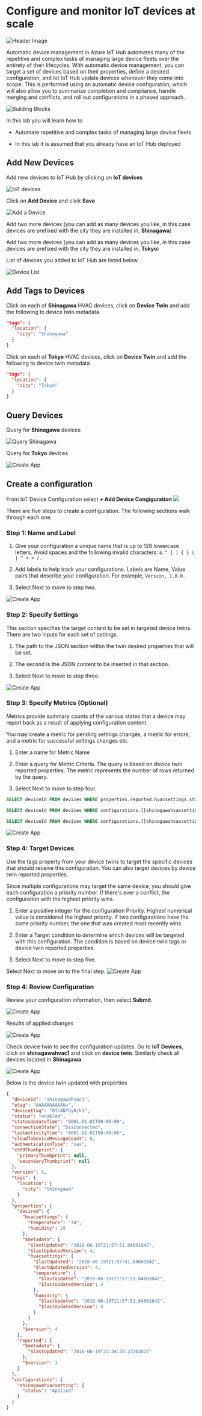# Configure and monitor IoT devices at scale

![Header Image](images/iothub.jpg)

Automatic device management in Azure IoT Hub automates many of the repetitive and complex tasks of managing large device fleets over the entirety of their lifecycles. With automatic device management, you can target a set of devices based on their properties, define a desired configuration, and let IoT Hub update devices whenever they come into scope. This is performed using an automatic device configuration, which will also allow you to summarize completion and compliance, handle merging and conflicts, and roll out configurations in a phased approach.

![Building Blocks](images/buildingblocks.png)

In this lab you will learn how to

* Automate repetitive and complex tasks of managing large device fleets

* In this lab it is assumed that you already have an IoT Hub deployed

## Add New Devices

Add new devices to IoT Hub by clicking on **IoT devices**

![IoT devices](images/iotdevices.png)

Click on **Add Device** and click **Save**

![Add a Device](images/adddevice.png)

Add two more devices (you can add as many devices you like, in this case devices are prefixed with the city they are installed in, **Shinagawa**)

Add two more devices (you can add as many devices you like, in this case devices are prefixed with the city they are installed in, **Tokyo**)

List of devices you added to IoT Hub are listed below

![Device List](images/devicelist.png)

## Add Tags to Devices

Click on each of **Shinagawa** HVAC devices, click on **Device Twin**  and add the following to device twin metadata

```json
"tags": {
  "location": {
    "city": "Shinagawa"
  }
}
```

Click on each of **Tokyo** HVAC devices, click on **Device Twin**  and add the following to device twin metadata

```json
"tags": {
  "location": {
    "city": "Tokyo"
  }
}
```

## Query Devices

Query for **Shinagawa** devices

![Query Shinagawa](images/queryshinagawa.png)

Query for **Tokyo** devices

![Create App](images/querytokyo.png)

## Create a configuration

From IoT Device Configuration select **+ Add Device Congiguration**
   ![](images/m-9.png)

There are five steps to create a configuration. The following sections walk through each one.

### Step 1: Name and Label

1. Give your configuration a unique name that is up to 128 lowercase letters. Avoid spaces and the following invalid characters: ```& ^ [ ] { } \ | " < > /.```
2. Add labels to help track your configurations. Labels are Name, Value pairs that describe your configuration. For example, ```Version, 1.0.0.```

3. Select Next to move to step two.

![Create App](images/step1.png)

### Step 2: Specify Settings

This section specifies the target content to be set in targeted device twins. There are two inputs for each set of settings.

1. The path to the JSON section within the twin desired properties that will be set. 
2. The second is the JSON content to be inserted in that section.

3. Select Next to move to step three.

![Create App](images/step2.png)

### Step 3: Specify Metrics (Optional)

Metrics provide summary counts of the various states that a device may report back as a result of applying configuration content. 

You may create a metric for pending settings changes, a metric for errors, and a metric for successful settings changes etc.

1. Enter a name for Metric Name
2. Enter a query for Metric Criteria. The query is based on device twin reported properties. The metric represents the number of rows returned by the query.

3. Select Next to move to step four.

```sql
SELECT deviceId FROM devices WHERE properties.reported.hvacsettings.status='pending'
```

```sql
SELECT deviceId FROM devices WHERE configurations.[[shinagawahvacsetting]].status='Applied' AND properties.reported.hvacsettings.status='Applied'
```

```sql
SELECT deviceId FROM devices WHERE configurations.[[shinagawahvacsetting]].status='Error'
```

![Create App](images/step3.png)

### Step 4: Target Devices

Use the tags property from your device twins to target the specific devices that should receive this configuration. You can also target devices by device twin reported properties.

Since multiple configurations may target the same device, you should give each configuration a priority number. If there's ever a conflict, the configuration with the highest priority wins.

1. Enter a positive integer for the configuration Priority. Highest numerical value is considered the highest priority. If two configurations have the same priority number, the one that was created most recently wins.
2. Enter a Target condition to determine which devices will be targeted with this configuration. The condition is based on device twin tags or device twin reported properties.

3. Select Next to move to step five.

Select Next to move on to the final step.
![Create App](images/step4.png)

### Step 4: Review Configuration

Review your configuration information, then select **Submit**.

![Create App](images/jobsubmitted.png)

Results of applied changes

![Create App](images/result.png)

Check device twin to see the configuration updates. Go to **IoT Devices**, click on **shinagawahvac1** and click on **device twin**. Similarly check all devices located in **Shinagawa**

![Create App](images/devicetwinupdate.png)

Below is the device twin updated with properties

```json
{
  "deviceId": "shinagawahvac1",
  "etag": "AAAAAAAAAAU=",
  "deviceEtag": "OTc4NTUyNjk1",
  "status": "enabled",
  "statusUpdateTime": "0001-01-01T00:00:00",
  "connectionState": "Disconnected",
  "lastActivityTime": "0001-01-01T00:00:00",
  "cloudToDeviceMessageCount": 0,
  "authenticationType": "sas",
  "x509Thumbprint": {
    "primaryThumbprint": null,
    "secondaryThumbprint": null
  },
  "version": 6,
  "tags": {
    "location": {
      "city": "Shinagawa"
    }
  },
  "properties": {
    "desired": {
      "hvacsettings": {
        "temperature": "74",
        "humidity": 28
      },
      "$metadata": {
        "$lastUpdated": "2018-06-19T21:57:51.8460184Z",
        "$lastUpdatedVersion": 4,
        "hvacsettings": {
          "$lastUpdated": "2018-06-19T21:57:51.8460184Z",
          "$lastUpdatedVersion": 4,
          "temperature": {
            "$lastUpdated": "2018-06-19T21:57:51.8460184Z",
            "$lastUpdatedVersion": 4
          },
          "humidity": {
            "$lastUpdated": "2018-06-19T21:57:51.8460184Z",
            "$lastUpdatedVersion": 4
          }
        }
      },
      "$version": 4
    },
    "reported": {
      "$metadata": {
        "$lastUpdated": "2018-06-19T21:34:38.2330387Z"
      },
      "$version": 1
    }
  },
  "configurations": {
    "shinagawahvacsetting": {
      "status": "Applied"
    }
  }
}
```
